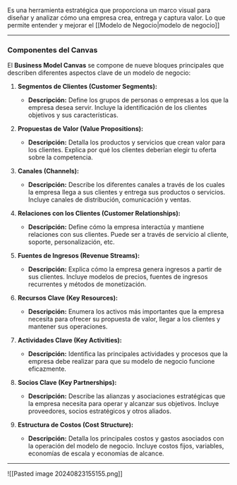 Es una herramienta estratégica que proporciona un marco visual para diseñar y analizar cómo una empresa crea, entrega y captura valor. Lo que permite entender y mejorar el [[Modelo de Negocio|modelo de negocio]]

---

### **Componentes del Canvas**

El **Business Model Canvas** se compone de nueve bloques principales que describen diferentes aspectos clave de un modelo de negocio:

1. **Segmentos de Clientes (Customer Segments):**
    
    - **Descripción:** Define los grupos de personas o empresas a los que la empresa desea servir. Incluye la identificación de los clientes objetivos y sus características.
2. **Propuestas de Valor (Value Propositions):**
    
    - **Descripción:** Detalla los productos y servicios que crean valor para los clientes. Explica por qué los clientes deberían elegir tu oferta sobre la competencia.
3. **Canales (Channels):**
    
    - **Descripción:** Describe los diferentes canales a través de los cuales la empresa llega a sus clientes y entrega sus productos o servicios. Incluye canales de distribución, comunicación y ventas.
4. **Relaciones con los Clientes (Customer Relationships):**
    
    - **Descripción:** Define cómo la empresa interactúa y mantiene relaciones con sus clientes. Puede ser a través de servicio al cliente, soporte, personalización, etc.
5. **Fuentes de Ingresos (Revenue Streams):**
    
    - **Descripción:** Explica cómo la empresa genera ingresos a partir de sus clientes. Incluye modelos de precios, fuentes de ingresos recurrentes y métodos de monetización.
6. **Recursos Clave (Key Resources):**
    
    - **Descripción:** Enumera los activos más importantes que la empresa necesita para ofrecer su propuesta de valor, llegar a los clientes y mantener sus operaciones.
7. **Actividades Clave (Key Activities):**
    
    - **Descripción:** Identifica las principales actividades y procesos que la empresa debe realizar para que su modelo de negocio funcione eficazmente.
8. **Socios Clave (Key Partnerships):**
    
    - **Descripción:** Describe las alianzas y asociaciones estratégicas que la empresa necesita para operar y alcanzar sus objetivos. Incluye proveedores, socios estratégicos y otros aliados.
9. **Estructura de Costos (Cost Structure):**
    
    - **Descripción:** Detalla los principales costos y gastos asociados con la operación del modelo de negocio. Incluye costos fijos, variables, economías de escala y economías de alcance.

---

![[Pasted image 20240823155155.png]]